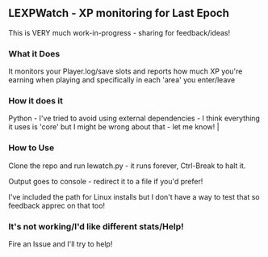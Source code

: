 ## LEXPWatch - XP monitoring for Last Epoch ##

This is VERY much work-in-progress - sharing for feedback/ideas!

### What it Does ###
It monitors your Player.log/save slots and reports how much XP you're earning when playing and specifically in each 'area' you enter/leave

### How it does it ###
Python - I've tried to avoid using external dependencies - I think everything it uses is 'core' but I might be wrong about that - let me know!
|
### How to Use ###
Clone the repo and run lewatch.py - it runs forever, Ctrl-Break to halt it.

Output goes to console - redirect it to a file if you'd prefer!

I've included the path for Linux installs but I don't have a way to test that so feedback apprec on that too!

### It's not working/I'd like different stats/Help! ###

Fire an Issue and I'll try to help!
